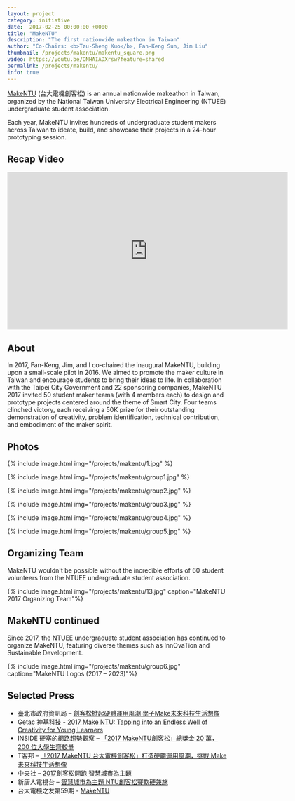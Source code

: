 ```yaml
---
layout: project
category: initiative
date:  2017-02-25 00:00:00 +0000
title: "MakeNTU"
description: "The first nationwide makeathon in Taiwan"
author: "Co-Chairs: <b>Tzu-Sheng Kuo</b>, Fan-Keng Sun, Jim Liu"
thumbnail: /projects/makentu/makentu_square.png
video: https://youtu.be/ONHAIADXrsw?feature=shared
permalink: /projects/makentu/
info: true
---
```


[MakeNTU](https://www.facebook.com/makentu.ntuee) (台大電機創客松) is an annual nationwide makeathon in Taiwan, organized by the National Taiwan University Electrical Engineering (NTUEE) undergraduate student association.

Each year, MakeNTU invites hundreds of undergraduate student makers across Taiwan to ideate, build, and showcase their projects in a 24-hour prototyping session.

## Recap Video

<div class="video-wrapper">
  <iframe width="640" height="360" src="https://www.youtube.com/embed/ONHAIADXrsw" frameborder="0" allowfullscreen></iframe>
</div>

## About

In 2017, Fan-Keng, Jim, and I co-chaired the inaugural MakeNTU, building upon a small-scale pilot in 2016. We aimed to promote the maker culture in Taiwan and encourage students to bring their ideas to life. In collaboration with the Taipei City Government and 22 sponsoring companies, MakeNTU 2017 invited 50 student maker teams (with 4 members each) to design and prototype projects centered around the theme of Smart City. Four teams clinched victory, each receiving a 50K prize for their outstanding demonstration of creativity, problem identification, technical contribution, and embodiment of the maker spirit.

## Photos

{% include image.html
           img="/projects/makentu/1.jpg" %}

{% include image.html
           img="/projects/makentu/group1.jpg" %}

{% include image.html
           img="/projects/makentu/group2.jpg" %}

{% include image.html
           img="/projects/makentu/group3.jpg" %}

{% include image.html
           img="/projects/makentu/group4.jpg" %}

{% include image.html
           img="/projects/makentu/group5.jpg" %}

## Organizing Team

MakeNTU wouldn't be possible without the incredible efforts of 60 student volunteers from the NTUEE undergraduate student association.

{% include image.html
           img="/projects/makentu/13.jpg"
           caption="MakeNTU 2017 Organizing Team"%}

## MakeNTU continued

Since 2017, the NTUEE undergraduate student association has continued to organize MakeNTU, featuring diverse themes such as InnOvaTion and Sustainable Development.

{% include image.html
           img="/projects/makentu/group6.jpg"
           caption="MakeNTU Logos (2017 – 2023)"%}

## Selected Press

- 臺北市政府資訊局 – [創客松掀起硬體運用風潮 學子Make未來科技生活想像](https://doit.gov.taipei/News_Content.aspx?n=4B2B1AB4B23E7EA8&sms=72544237BBE4C5F6&s=706E51C668828AAA)
- Getac 神基科技 - [2017 Make NTU: Tapping into an Endless Well of Creativity for Young Learners](https://en.getacgroup.com/news/ins.php?index_year=2019&index_id=115)
- INSIDE 硬塞的網路趨勢觀察 – [「2017 MakeNTU創客松」總獎金 20 萬，200 位大學生齊較量](https://www.inside.com.tw/article/8624-2017-makentu-makerthon)
- T客邦 – [「2017 MakeNTU 台大電機創客松」打造硬體運用風潮，挑戰 Make 未來科技生活想像](https://www.techbang.com/posts/49739-pine-set-off-wave-students-make-use-of-the-hardware-technology-in-the-future-life)
- 中央社 – [2017創客松開跑 智慧城市為主題](https://tw.stock.yahoo.com/news/2017%E5%89%B5%E5%AE%A2%E6%9D%BE%E9%96%8B%E8%B7%91-%E6%99%BA%E6%85%A7%E5%9F%8E%E5%B8%82%E7%82%BA%E4%B8%BB%E9%A1%8C-082138308.html)
- 新唐人電視台 – [智慧城市為主題 NTU創客松賽軟硬兼施](https://www.ntdtv.com/b5/2017/02/26/a1313493.html)
- 台大電機之友第59期 - [MakeNTU](https://ee.ntu.edu.tw/upload/workbench/files/FINAL59.pdf)
